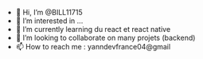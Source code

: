- 👋 Hi, I’m @BILL11715
- 👀 I’m interested in ...
- 🌱 I’m currently learning du react et react native
- 💞️ I’m looking to collaborate on many projets (backend)
- 📫 How to reach me : yanndevfrance04@gmail

<!---
BILL11715/BILL11715 is a ✨ special ✨ repository because its `README.md` (this file) appears on your GitHub profile.
You can click the Preview link to take a look at your changes.
--->

